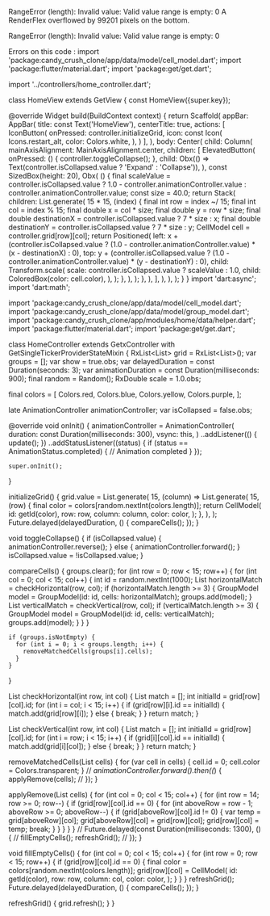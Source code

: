 RangeError (length): Invalid value: Valid value range is empty: 0
A RenderFlex overflowed by 99201 pixels on the bottom.

RangeError (length): Invalid value: Valid value range is empty: 0


Errors on this code :
import 'package:candy_crush_clone/app/data/model/cell_model.dart';
import 'package:flutter/material.dart';
import 'package:get/get.dart';

import '../controllers/home_controller.dart';

class HomeView extends GetView<HomeController> {
  const HomeView({super.key});

  @override
  Widget build(BuildContext context) {
    return Scaffold(
      appBar: AppBar(
        title: const Text('HomeView'),
        centerTitle: true,
        actions: [
          IconButton(
            onPressed: controller.initializeGrid,
            icon: const Icon(
              Icons.restart_alt,
              color: Colors.white,
            ),
          )
        ],
      ),
      body: Center(
        child: Column(
          mainAxisAlignment: MainAxisAlignment.center,
          children: [
            ElevatedButton(
              onPressed: () {
                controller.toggleCollapse();
              },
              child: Obx(() =>
                  Text(controller.isCollapsed.value ? 'Expand' : 'Collapse')),
            ),
            const SizedBox(height: 20),
            Obx(
              () {
                final scaleValue = controller.isCollapsed.value
                    ? 1.0 - controller.animationController.value
                    : controller.animationController.value;
                const size = 40.0;
                return Stack(
                  children: List.generate(
                    15 * 15,
                    (index) {
                      final int row = index ~/ 15;
                      final int col = index % 15;
                      final double x = col * size;
                      final double y = row * size;
                      final double destinationX =
                          controller.isCollapsed.value ? 7 * size : x;
                      final double destinationY =
                          controller.isCollapsed.value ? 7 * size : y;
                      CellModel cell = controller.grid[row][col];
                      return Positioned(
                        left: x +
                            (controller.isCollapsed.value
                                ? (1.0 - controller.animationController.value) *
                                    (x - destinationX)
                                : 0),
                        top: y +
                            (controller.isCollapsed.value
                                ? (1.0 - controller.animationController.value) *
                                    (y - destinationY)
                                : 0),
                        child: Transform.scale(
                          scale:
                              controller.isCollapsed.value ? scaleValue : 1.0,
                          child: ColoredBox(color: cell.color),
                        ),
                      );
                    },
                  ),
                );
              },
            ),
          ],
        ),
      ),
    );
  }
}
import 'dart:async';
import 'dart:math';

import 'package:candy_crush_clone/app/data/model/cell_model.dart';
import 'package:candy_crush_clone/app/data/model/group_model.dart';
import 'package:candy_crush_clone/app/modules/home/data/helper.dart';
import 'package:flutter/material.dart';
import 'package:get/get.dart';

class HomeController extends GetxController
    with GetSingleTickerProviderStateMixin {
  RxList<List<CellModel>> grid = RxList<List<CellModel>>();
  var groups = <GroupModel>[];
  var show = true.obs;
  var delayedDuration = const Duration(seconds: 3);
  var animationDuration = const Duration(milliseconds: 900);
  final random = Random();
  RxDouble scale = 1.0.obs;

  final colors = [
    Colors.red,
    Colors.blue,
    Colors.yellow,
    Colors.purple,
  ];

  late AnimationController animationController;
  var isCollapsed = false.obs;

  @override
  void onInit() {
    animationController = AnimationController(
      duration: const Duration(milliseconds: 300),
      vsync: this,
    )
      ..addListener(() {
        update();
      })
      ..addStatusListener((status) {
        if (status == AnimationStatus.completed) {
          // Animation completed
        }
      });

    super.onInit();
  }

  initializeGrid() {
    grid.value = List.generate(
      15,
      (column) => List.generate(
        15,
        (row) {
          final color = colors[random.nextInt(colors.length)];
          return CellModel(
            id: getId(color),
            row: row,
            column: column,
            color: color,
          );
        },
      ),
    );
    Future.delayed(delayedDuration, () {
      compareCells();
    });
  }

  void toggleCollapse() {
    if (isCollapsed.value) {
      animationController.reverse();
    } else {
      animationController.forward();
    }
    isCollapsed.value = !isCollapsed.value;
  }

  compareCells() {
    groups.clear();
    for (int row = 0; row < 15; row++) {
      for (int col = 0; col < 15; col++) {
        int id = random.nextInt(1000);
        List<CellModel> horizontalMatch = checkHorizontal(row, col);
        if (horizontalMatch.length >= 3) {
          GroupModel model = GroupModel(id: id, cells: horizontalMatch);
          groups.add(model);
        }
        List<CellModel> verticalMatch = checkVertical(row, col);
        if (verticalMatch.length >= 3) {
          GroupModel model = GroupModel(id: id, cells: verticalMatch);
          groups.add(model);
        }
      }
    }

    if (groups.isNotEmpty) {
      for (int i = 0; i < groups.length; i++) {
        removeMatchedCells(groups[i].cells);
      }
    }
  }

  List<CellModel> checkHorizontal(int row, int col) {
    List<CellModel> match = [];
    int initialId = grid[row][col].id;
    for (int i = col; i < 15; i++) {
      if (grid[row][i].id == initialId) {
        match.add(grid[row][i]);
      } else {
        break;
      }
    }
    return match;
  }

  List<CellModel> checkVertical(int row, int col) {
    List<CellModel> match = [];
    int initialId = grid[row][col].id;
    for (int i = row; i < 15; i++) {
      if (grid[i][col].id == initialId) {
        match.add(grid[i][col]);
      } else {
        break;
      }
    }
    return match;
  }

  removeMatchedCells(List<CellModel> cells) {
    for (var cell in cells) {
      cell.id = 0;
      cell.color = Colors.transparent;
    }
    // _animationController.forward().then((_) {
    applyRemove(cells);
    // });
  }

  applyRemove(List<CellModel> cells) {
    for (int col = 0; col < 15; col++) {
      for (int row = 14; row >= 0; row--) {
        if (grid[row][col].id == 0) {
          for (int aboveRow = row - 1; aboveRow >= 0; aboveRow--) {
            if (grid[aboveRow][col].id != 0) {
              var temp = grid[aboveRow][col];
              grid[aboveRow][col] = grid[row][col];
              grid[row][col] = temp;
              break;
            }
          }
        }
      }
    }
    // Future.delayed(const Duration(milliseconds: 1300), () {
    // fillEmptyCells();
    refreshGrid();
    // });
  }

  void fillEmptyCells() {
    for (int col = 0; col < 15; col++) {
      for (int row = 0; row < 15; row++) {
        if (grid[row][col].id == 0) {
          final color = colors[random.nextInt(colors.length)];
          grid[row][col] = CellModel(
            id: getId(color),
            row: row,
            column: col,
            color: color,
          );
        }
      }
    }
    refreshGrid();
    Future.delayed(delayedDuration, () {
      compareCells();
    });
  }

  refreshGrid() {
    grid.refresh();
  }
}
